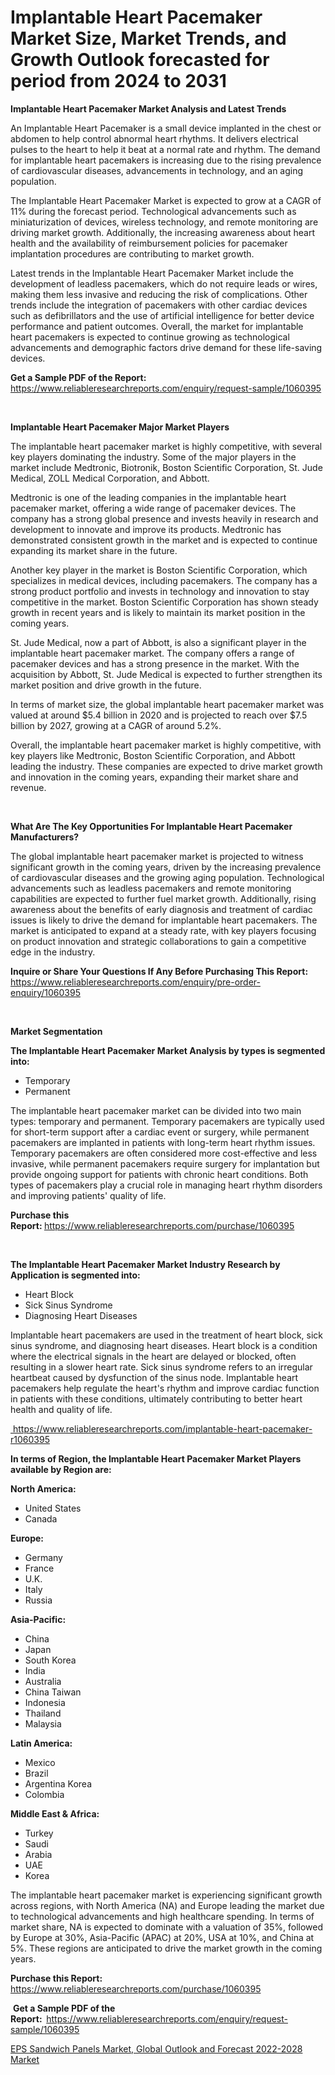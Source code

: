 <p><h1>Implantable Heart Pacemaker Market Size, Market Trends, and Growth Outlook forecasted for period from 2024 to 2031</h1></p><p><strong>Implantable Heart Pacemaker Market Analysis and Latest Trends</strong></p>
<p><p>An Implantable Heart Pacemaker is a small device implanted in the chest or abdomen to help control abnormal heart rhythms. It delivers electrical pulses to the heart to help it beat at a normal rate and rhythm. The demand for implantable heart pacemakers is increasing due to the rising prevalence of cardiovascular diseases, advancements in technology, and an aging population.</p><p>The Implantable Heart Pacemaker Market is expected to grow at a CAGR of 11% during the forecast period. Technological advancements such as miniaturization of devices, wireless technology, and remote monitoring are driving market growth. Additionally, the increasing awareness about heart health and the availability of reimbursement policies for pacemaker implantation procedures are contributing to market growth.</p><p>Latest trends in the Implantable Heart Pacemaker Market include the development of leadless pacemakers, which do not require leads or wires, making them less invasive and reducing the risk of complications. Other trends include the integration of pacemakers with other cardiac devices such as defibrillators and the use of artificial intelligence for better device performance and patient outcomes. Overall, the market for implantable heart pacemakers is expected to continue growing as technological advancements and demographic factors drive demand for these life-saving devices.</p></p>
<p><strong>Get a Sample PDF of the Report:&nbsp;</strong> <a href="https://www.reliableresearchreports.com/enquiry/request-sample/1060395">https://www.reliableresearchreports.com/enquiry/request-sample/1060395</a></p>
<p>&nbsp;</p>
<p><strong>Implantable Heart Pacemaker Major Market Players</strong></p>
<p><p>The implantable heart pacemaker market is highly competitive, with several key players dominating the industry. Some of the major players in the market include Medtronic, Biotronik, Boston Scientific Corporation, St. Jude Medical, ZOLL Medical Corporation, and Abbott.</p><p>Medtronic is one of the leading companies in the implantable heart pacemaker market, offering a wide range of pacemaker devices. The company has a strong global presence and invests heavily in research and development to innovate and improve its products. Medtronic has demonstrated consistent growth in the market and is expected to continue expanding its market share in the future.</p><p>Another key player in the market is Boston Scientific Corporation, which specializes in medical devices, including pacemakers. The company has a strong product portfolio and invests in technology and innovation to stay competitive in the market. Boston Scientific Corporation has shown steady growth in recent years and is likely to maintain its market position in the coming years.</p><p>St. Jude Medical, now a part of Abbott, is also a significant player in the implantable heart pacemaker market. The company offers a range of pacemaker devices and has a strong presence in the market. With the acquisition by Abbott, St. Jude Medical is expected to further strengthen its market position and drive growth in the future.</p><p>In terms of market size, the global implantable heart pacemaker market was valued at around $5.4 billion in 2020 and is projected to reach over $7.5 billion by 2027, growing at a CAGR of around 5.2%.</p><p>Overall, the implantable heart pacemaker market is highly competitive, with key players like Medtronic, Boston Scientific Corporation, and Abbott leading the industry. These companies are expected to drive market growth and innovation in the coming years, expanding their market share and revenue.</p></p>
<p>&nbsp;</p>
<p><strong>What Are The Key Opportunities For Implantable Heart Pacemaker Manufacturers?</strong></p>
<p><p>The global implantable heart pacemaker market is projected to witness significant growth in the coming years, driven by the increasing prevalence of cardiovascular diseases and the growing aging population. Technological advancements such as leadless pacemakers and remote monitoring capabilities are expected to further fuel market growth. Additionally, rising awareness about the benefits of early diagnosis and treatment of cardiac issues is likely to drive the demand for implantable heart pacemakers. The market is anticipated to expand at a steady rate, with key players focusing on product innovation and strategic collaborations to gain a competitive edge in the industry.</p></p>
<p><strong>Inquire or Share Your Questions If Any Before Purchasing This Report:</strong> <a href="https://www.reliableresearchreports.com/enquiry/pre-order-enquiry/1060395">https://www.reliableresearchreports.com/enquiry/pre-order-enquiry/1060395</a></p>
<p>&nbsp;</p>
<p><strong>Market Segmentation</strong></p>
<p><strong>The Implantable Heart Pacemaker Market Analysis by types is segmented into:</strong></p>
<p><ul><li>Temporary</li><li>Permanent</li></ul></p>
<p><p>The implantable heart pacemaker market can be divided into two main types: temporary and permanent. Temporary pacemakers are typically used for short-term support after a cardiac event or surgery, while permanent pacemakers are implanted in patients with long-term heart rhythm issues. Temporary pacemakers are often considered more cost-effective and less invasive, while permanent pacemakers require surgery for implantation but provide ongoing support for patients with chronic heart conditions. Both types of pacemakers play a crucial role in managing heart rhythm disorders and improving patients' quality of life.</p></p>
<p><strong>Purchase this Report:&nbsp;</strong><a href="https://www.reliableresearchreports.com/purchase/1060395">https://www.reliableresearchreports.com/purchase/1060395</a></p>
<p>&nbsp;</p>
<p><strong>The Implantable Heart Pacemaker Market Industry Research by Application is segmented into:</strong></p>
<p><ul><li>Heart Block</li><li>Sick Sinus Syndrome</li><li>Diagnosing Heart Diseases</li></ul></p>
<p><p>Implantable heart pacemakers are used in the treatment of heart block, sick sinus syndrome, and diagnosing heart diseases. Heart block is a condition where the electrical signals in the heart are delayed or blocked, often resulting in a slower heart rate. Sick sinus syndrome refers to an irregular heartbeat caused by dysfunction of the sinus node. Implantable heart pacemakers help regulate the heart's rhythm and improve cardiac function in patients with these conditions, ultimately contributing to better heart health and quality of life.</p></p>
<p><a href="https://www.reliableresearchreports.com/implantable-heart-pacemaker-r1060395">&nbsp;https://www.reliableresearchreports.com/implantable-heart-pacemaker-r1060395</a></p>
<p><strong>In terms of Region, the Implantable Heart Pacemaker Market Players available by Region are:</strong></p>
<p>
    <p> <strong> North America: </strong>
        <ul>
            <li>United States</li>
            <li>Canada</li>
        </ul>
        </p> 
    <p> <strong> Europe: </strong>
        <ul>
            <li>Germany</li>
            <li>France</li>
            <li>U.K.</li>
            <li>Italy</li>
            <li>Russia</li>
        </ul>
        </p> 
    <p> <strong> Asia-Pacific: </strong>
        <ul>
            <li>China</li>
            <li>Japan</li>
            <li>South Korea</li>
            <li>India</li>
            <li>Australia</li>
            <li>China Taiwan</li>
            <li>Indonesia</li>
            <li>Thailand</li>
            <li>Malaysia</li>
        </ul>
        </p> 
    <p> <strong> Latin America: </strong>
        <ul>
            <li>Mexico</li>
            <li>Brazil</li>
            <li>Argentina Korea</li>
            <li>Colombia</li>
        </ul>
        </p> 
    <p> <strong> Middle East & Africa: </strong>
        <ul>
            <li>Turkey</li>
            <li>Saudi</li>
            <li>Arabia</li>
            <li>UAE</li>
            <li>Korea</li>
        </ul>
    </p>
    </p>
<p><p>The implantable heart pacemaker market is experiencing significant growth across regions, with North America (NA) and Europe leading the market due to technological advancements and high healthcare spending. In terms of market share, NA is expected to dominate with a valuation of 35%, followed by Europe at 30%, Asia-Pacific (APAC) at 20%, USA at 10%, and China at 5%. These regions are anticipated to drive the market growth in the coming years.</p></p>
<p><strong>Purchase this Report: </strong><a href="https://www.reliableresearchreports.com/purchase/1060395">https://www.reliableresearchreports.com/purchase/1060395</a></p>
<p>&nbsp;<strong>Get a Sample PDF of the Report:&nbsp;&nbsp;</strong><a href="https://www.reliableresearchreports.com/enquiry/request-sample/1060395">https://www.reliableresearchreports.com/enquiry/request-sample/1060395</a></p>
<p><strong></strong></p>
<p><p><a href="https://github.com/PeterParrish5/Market-Research-Report-List-5/blob/main/eps-sandwich-panels-market-global-outlook-and-forecast-2022-2028-market.md">EPS Sandwich Panels Market, Global Outlook and Forecast 2022-2028 Market</a></p></p>